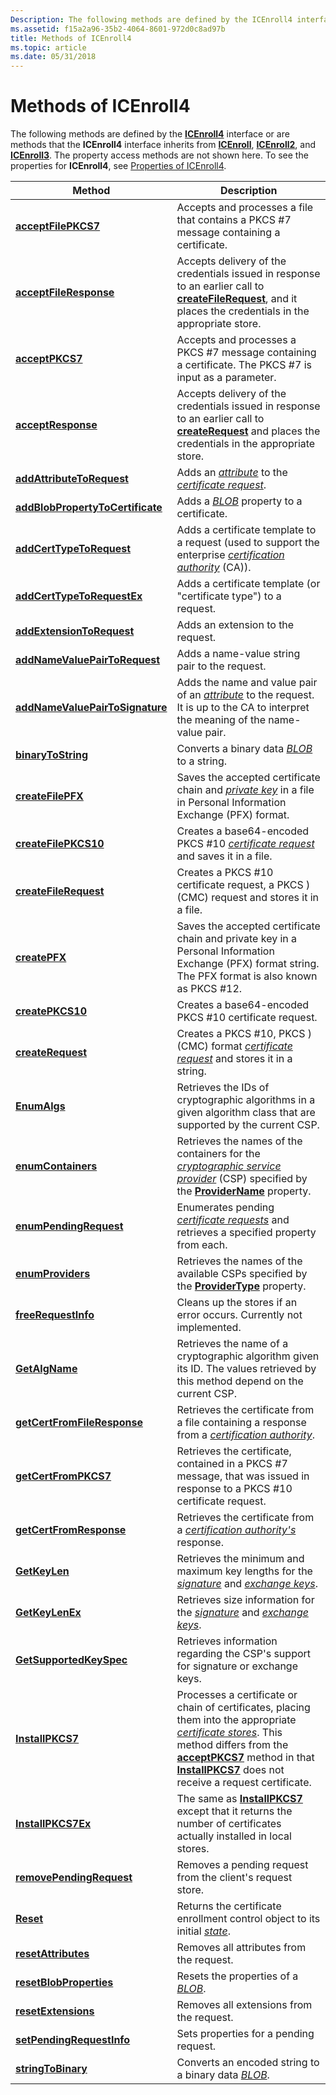 ```yaml
---
Description: The following methods are defined by the ICEnroll4 interface or are methods that the ICEnroll4 interface inherits from ICEnroll, ICEnroll2, and ICEnroll3.
ms.assetid: f15a2a96-35b2-4064-8601-972d0c8ad97b
title: Methods of ICEnroll4
ms.topic: article
ms.date: 05/31/2018
---
```


# Methods of ICEnroll4

The following methods are defined by the [**ICEnroll4**](/windows/desktop/api/Xenroll/nn-xenroll-icenroll4) interface or are methods that the **ICEnroll4** interface inherits from [**ICEnroll**](/windows/desktop/api/Xenroll/nn-xenroll-icenroll), [**ICEnroll2**](/windows/desktop/api/Xenroll/nn-xenroll-icenroll2), and [**ICEnroll3**](/windows/desktop/api/Xenroll/nn-xenroll-icenroll3). The property access methods are not shown here. To see the properties for **ICEnroll4**, see [Properties of ICEnroll4](properties-of-icenroll4.md).



| Method                                                                         | Description                                                                                                                                                                                                                                                                                                                                                                            |
|--------------------------------------------------------------------------------|----------------------------------------------------------------------------------------------------------------------------------------------------------------------------------------------------------------------------------------------------------------------------------------------------------------------------------------------------------------------------------------|
| [**acceptFilePKCS7**](/windows/desktop/api/Xenroll/nf-xenroll-icenroll-acceptfilepkcs7)                           | Accepts and processes a file that contains a PKCS \#7 message containing a certificate.<br/>                                                                                                                                                                                                                                                                                     |
| [**acceptFileResponse**](/windows/desktop/api/Xenroll/nf-xenroll-icenroll4-acceptfileresponse)                     | Accepts delivery of the credentials issued in response to an earlier call to [**createFileRequest**](/windows/desktop/api/Xenroll/nf-xenroll-icenroll4-createfilerequest), and it places the credentials in the appropriate store.<br/>                                                                                                                                                                              |
| [**acceptPKCS7**](/windows/desktop/api/Xenroll/nf-xenroll-icenroll-acceptpkcs7)                                   | Accepts and processes a PKCS \#7 message containing a certificate. The PKCS \#7 is input as a parameter.<br/>                                                                                                                                                                                                                                                                    |
| [**acceptResponse**](/windows/desktop/api/Xenroll/nf-xenroll-icenroll4-acceptresponse)                             | Accepts delivery of the credentials issued in response to an earlier call to [**createRequest**](/windows/desktop/api/Xenroll/nf-xenroll-icenroll4-createrequest) and places the credentials in the appropriate store.<br/>                                                                                                                                                                                          |
| [**addAttributeToRequest**](/windows/desktop/api/Xenroll/nf-xenroll-icenroll4-addattributetorequest)               | Adds an [*attribute*](../secgloss/a-gly.md) to the [*certificate request*](../secgloss/c-gly.md).<br/>                                                                                                                                                                   |
| [**addBlobPropertyToCertificate**](/windows/desktop/api/Xenroll/nf-xenroll-icenroll4-addblobpropertytocertificate) | Adds a [*BLOB*](../secgloss/b-gly.md) property to a certificate.<br/>                                                                                                                                                                                                                                                                            |
| [**addCertTypeToRequest**](/windows/desktop/api/Xenroll/nf-xenroll-icenroll2-addcerttypetorequest)                 | Adds a certificate template to a request (used to support the enterprise [*certification authority*](../secgloss/c-gly.md) (CA)).<br/>                                                                                                                                                                     |
| [**addCertTypeToRequestEx**](/windows/desktop/api/Xenroll/nf-xenroll-icenroll4-addcerttypetorequestex)             | Adds a certificate template (or "certificate type") to a request.<br/>                                                                                                                                                                                                                                                                                                           |
| [**addExtensionToRequest**](/windows/desktop/api/Xenroll/nf-xenroll-icenroll4-addextensiontorequest)               | Adds an extension to the request.<br/>                                                                                                                                                                                                                                                                                                                                           |
| [**addNameValuePairToRequest**](/windows/desktop/api/Xenroll/nf-xenroll-icenroll4-addnamevaluepairtorequest)       | Adds a name-value string pair to the request.<br/>                                                                                                                                                                                                                                                                                                                               |
| [**addNameValuePairToSignature**](/windows/desktop/api/Xenroll/nf-xenroll-icenroll2-addnamevaluepairtosignature)   | Adds the name and value pair of an [*attribute*](../secgloss/a-gly.md) to the request. It is up to the CA to interpret the meaning of the name-value pair.<br/>                                                                                                                                                                        |
| [**binaryToString**](/windows/desktop/api/Xenroll/nf-xenroll-icenroll4-binarytostring)                             | Converts a binary data [*BLOB*](../secgloss/b-gly.md) to a string.<br/>                                                                                                                                                                                                                                                                          |
| [**createFilePFX**](/windows/desktop/api/Xenroll/nf-xenroll-icenroll4-createfilepfx)                               | Saves the accepted certificate chain and [*private key*](../secgloss/p-gly.md) in a file in Personal Information Exchange (PFX) format.<br/>                                                                                                                                                                                       |
| [**createFilePKCS10**](/windows/desktop/api/Xenroll/nf-xenroll-icenroll-createfilepkcs10)                         | Creates a base64-encoded PKCS \#10 [*certificate request*](../secgloss/c-gly.md) and saves it in a file.<br/>                                                                                                                                                                                                      |
| [**createFileRequest**](/windows/desktop/api/Xenroll/nf-xenroll-icenroll4-createfilerequest)                       | Creates a PKCS \#10 certificate request, a PKCS \) (CMC) request and stores it in a file.<br/>                                                                                                               |
| [**createPFX**](/windows/desktop/api/Xenroll/nf-xenroll-icenroll4-createpfx)                                       | Saves the accepted certificate chain and private key in a Personal Information Exchange (PFX) format string. The PFX format is also known as PKCS \#12.<br/>                                                                                                                                                                                                                     |
| [**createPKCS10**](/windows/desktop/api/Xenroll/nf-xenroll-icenroll-createpkcs10)                                 | Creates a base64-encoded PKCS \#10 certificate request.<br/>                                                                                                                                                                                                                                                                                                                     |
| [**createRequest**](/windows/desktop/api/Xenroll/nf-xenroll-icenroll4-createrequest)                               | Creates a PKCS \#10, PKCS \) (CMC) format [*certificate request*](../secgloss/c-gly.md) and stores it in a string.<br/>                                  |
| [**EnumAlgs**](/windows/desktop/api/Xenroll/nf-xenroll-icenroll3-enumalgs)                                         | Retrieves the IDs of cryptographic algorithms in a given algorithm class that are supported by the current CSP.<br/>                                                                                                                                                                                                                                                             |
| [**enumContainers**](/windows/desktop/api/Xenroll/nf-xenroll-icenroll-enumcontainers)                             | Retrieves the names of the containers for the [*cryptographic service provider*](../secgloss/c-gly.md) (CSP) specified by the [**ProviderName**](/windows/win32/api/xenroll/nf-xenroll-icenroll-get_providername) property.<br/>                                                                                                  |
| [**enumPendingRequest**](/windows/desktop/api/Xenroll/nf-xenroll-icenroll4-enumpendingrequest)                     | Enumerates pending [*certificate requests*](../secgloss/c-gly.md) and retrieves a specified property from each.<br/>                                                                                                                                                                                               |
| [**enumProviders**](/windows/desktop/api/Xenroll/nf-xenroll-icenroll-enumproviders)                               | Retrieves the names of the available CSPs specified by the [**ProviderType**](/windows/win32/api/xenroll/nf-xenroll-icenroll-get_providertype) property.<br/>                                                                                                                                                                                                                                                         |
| [**freeRequestInfo**](/windows/desktop/api/Xenroll/nf-xenroll-icenroll-freerequestinfo)                           | Cleans up the stores if an error occurs. Currently not implemented.<br/>                                                                                                                                                                                                                                                                                                         |
| [**GetAlgName**](/windows/desktop/api/Xenroll/nf-xenroll-icenroll3-getalgname)                                     | Retrieves the name of a cryptographic algorithm given its ID. The values retrieved by this method depend on the current CSP.<br/>                                                                                                                                                                                                                                                |
| [**getCertFromFileResponse**](/windows/desktop/api/Xenroll/nf-xenroll-icenroll4-getcertfromfileresponse)           | Retrieves the certificate from a file containing a response from a [*certification authority*](../secgloss/c-gly.md).<br/>                                                                                                                                                                                 |
| [**getCertFromPKCS7**](/windows/desktop/api/Xenroll/nf-xenroll-icenroll-getcertfrompkcs7)                         | Retrieves the certificate, contained in a PKCS \#7 message, that was issued in response to a PKCS \#10 certificate request.<br/>                                                                                                                                                                                                                                                 |
| [**getCertFromResponse**](/windows/desktop/api/Xenroll/nf-xenroll-icenroll4-getcertfromresponse)                   | Retrieves the certificate from a [*certification authority's*](../secgloss/c-gly.md) response.<br/>                                                                                                                                                                                                        |
| [**GetKeyLen**](/windows/desktop/api/Xenroll/nf-xenroll-icenroll3-getkeylen)                                       | Retrieves the minimum and maximum key lengths for the [*signature*](../secgloss/s-gly.md) and [*exchange keys*](../secgloss/e-gly.md).<br/>                                                                                                                |
| [**GetKeyLenEx**](/windows/desktop/api/Xenroll/nf-xenroll-icenroll4-getkeylenex)                                   | Retrieves size information for the [*signature*](../secgloss/s-gly.md) and [*exchange keys*](../secgloss/e-gly.md).<br/>                                                                                                                                   |
| [**GetSupportedKeySpec**](/windows/desktop/api/Xenroll/nf-xenroll-icenroll3-getsupportedkeyspec)                   | Retrieves information regarding the CSP's support for signature or exchange keys.<br/>                                                                                                                                                                                                                                                                                           |
| [**InstallPKCS7**](/windows/desktop/api/Xenroll/nf-xenroll-icenroll3-installpkcs7)                                 | Processes a certificate or chain of certificates, placing them into the appropriate [*certificate stores*](../secgloss/c-gly.md). This method differs from the [**acceptPKCS7**](/windows/desktop/api/Xenroll/nf-xenroll-icenroll-acceptpkcs7) method in that [**InstallPKCS7**](/windows/desktop/api/Xenroll/nf-xenroll-icenroll3-installpkcs7) does not receive a request certificate.<br/> |
| [**InstallPKCS7Ex**](/windows/desktop/api/Xenroll/nf-xenroll-icenroll4-installpkcs7ex)                             | The same as [**InstallPKCS7**](/windows/desktop/api/Xenroll/nf-xenroll-icenroll3-installpkcs7) except that it returns the number of certificates actually installed in local stores.<br/>                                                                                                                                                                                                                            |
| [**removePendingRequest**](/windows/desktop/api/Xenroll/nf-xenroll-icenroll4-removependingrequest)                 | Removes a pending request from the client's request store.<br/>                                                                                                                                                                                                                                                                                                                  |
| [**Reset**](/windows/desktop/api/Xenroll/nf-xenroll-icenroll3-reset)                                               | Returns the certificate enrollment control object to its initial [*state*](../secgloss/s-gly.md).<br/>                                                                                                                                                                                                                                         |
| [**resetAttributes**](/windows/desktop/api/Xenroll/nf-xenroll-icenroll4-resetattributes)                           | Removes all attributes from the request.<br/>                                                                                                                                                                                                                                                                                                                                    |
| [**resetBlobProperties**](/windows/desktop/api/Xenroll/nf-xenroll-icenroll4-resetblobproperties)                   | Resets the properties of a [*BLOB*](../secgloss/b-gly.md).<br/>                                                                                                                                                                                                                                                                                  |
| [**resetExtensions**](/windows/desktop/api/Xenroll/nf-xenroll-icenroll4-resetextensions)                           | Removes all extensions from the request.<br/>                                                                                                                                                                                                                                                                                                                                    |
| [**setPendingRequestInfo**](/windows/desktop/api/Xenroll/nf-xenroll-icenroll4-setpendingrequestinfo)               | Sets properties for a pending request.<br/>                                                                                                                                                                                                                                                                                                                                      |
| [**stringToBinary**](/windows/desktop/api/Xenroll/nf-xenroll-icenroll4-stringtobinary)                             | Converts an encoded string to a binary data [*BLOB*](../secgloss/b-gly.md).<br/>                                                                                                                                                                                                                                                                 |



 

 

 